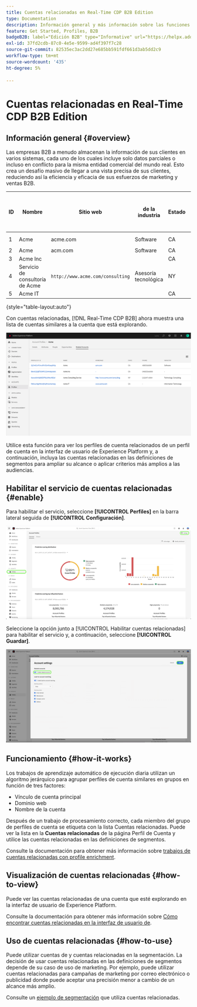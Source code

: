 ```yaml
---
title: Cuentas relacionadas en Real-Time CDP B2B Edition
type: Documentation
description: Información general y más información sobre las funciones de cuentas relacionadas en Experience Platform Real-Time CDP B2B.
feature: Get Started, Profiles, B2B
badgeB2B: label="Edición B2B" type="Informative" url="https://helpx.adobe.com/legal/product-descriptions/real-time-customer-data-platform-b2b-edition-prime-and-ultimate-packages.html newtab=true"
exl-id: 37fd2cdb-87c0-4e5e-9599-ad4f397f7c28
source-git-commit: 82535ec3ac2dd27e685bb591fdf661d3ab5dd2c9
workflow-type: tm+mt
source-wordcount: '435'
ht-degree: 5%

---
```


# Cuentas relacionadas en Real-Time CDP B2B Edition

## Información general {#overview}

Las empresas B2B a menudo almacenan la información de sus clientes en varios sistemas, cada uno de los cuales incluye solo datos parciales o incluso en conflicto para la misma entidad comercial del mundo real. Esto crea un desafío masivo de llegar a una vista precisa de sus clientes, reduciendo así la eficiencia y eficacia de sus esfuerzos de marketing y ventas B2B.

| ID | Nombre | Sitio web | de la industria | Estado | Teléfono | Tiene una oportunidad abierta con un importe > `$1 million` |
|---|---|---|---|---|---|---|
| 1 | Acme | acme.com | Software | CA | (408) 536-6000 |   |
| 2 | Acme | acm.com | Software | CA | 4085366000 | x |
| 3 | Acme Inc |   |   | CA | (408)5366000 |   |
| 4 | Servicio de consultoría de Acme | `http://www.acme.com/consulting` | Asesoría tecnológica | NY | (212)471-0904 | x |
| 5 | Acme IT |   |   | CA |   |   |

{style="table-layout:auto"}

Con cuentas relacionadas, [!DNL Real-Time CDP B2B] ahora muestra una lista de cuentas similares a la cuenta que está explorando.

![Pantalla que muestra las cuentas relacionadas en la IU de Experience Platform.](/help/rtcdp/b2b-ai-ml-services/assets/related-accounts-in-ui.png)

Utilice esta función para ver los perfiles de cuenta relacionados de un perfil de cuenta en la interfaz de usuario de Experience Platform y, a continuación, incluya las cuentas relacionadas en las definiciones de segmentos para ampliar su alcance o aplicar criterios más amplios a las audiencias.

## Habilitar el servicio de cuentas relacionadas {#enable}

Para habilitar el servicio, seleccione **[!UICONTROL Perfiles]** en la barra lateral seguida de **[!UICONTROL Configuración]**.

![IU del Experience Platform que resalta perfiles y configuraciones.](../assets/../b2b-ai-ml-services/assets/related-account-settings.png)

Seleccione la opción junto a [!UICONTROL Habilitar cuentas relacionadas] para habilitar el servicio y, a continuación, seleccione **[!UICONTROL Guardar]**.

![Pantalla de configuración de la cuenta que resalta la opción y guarda.](../assets/../b2b-ai-ml-services/assets/related-account-toggle.png)

## Funcionamiento {#how-it-works}

Los trabajos de aprendizaje automático de ejecución diaria utilizan un algoritmo jerárquico para agrupar perfiles de cuenta similares en grupos en función de tres factores:

* Vínculo de cuenta principal
* Dominio web
* Nombre de la cuenta

Después de un trabajo de procesamiento correcto, cada miembro del grupo de perfiles de cuenta se etiqueta con la lista Cuentas relacionadas. Puede ver la lista en la **Cuentas relacionadas** de la página Perfil de Cuenta y utilice las cuentas relacionadas en las definiciones de segmentos.

Consulte la documentación para obtener más información sobre [trabajos de cuentas relacionadas con profile enrichment](/help/dataflows/ui/b2b/monitor-profile-enrichment.md).

## Visualización de cuentas relacionadas {#how-to-view}

Puede ver las cuentas relacionadas de una cuenta que esté explorando en la interfaz de usuario de Experience Platform.

Consulte la documentación para obtener más información sobre [Cómo encontrar cuentas relacionadas en la interfaz de usuario de](/help/rtcdp/accounts/account-profile-ui-guide.md#related-accounts-tab).

## Uso de cuentas relacionadas {#how-to-use}

Puede utilizar cuentas de y cuentas relacionadas en la segmentación. La decisión de usar cuentas relacionadas en las definiciones de segmentos depende de su caso de uso de marketing. Por ejemplo, puede utilizar cuentas relacionadas para campañas de marketing por correo electrónico o publicidad donde puede aceptar una precisión menor a cambio de un alcance más amplio.

Consulte un [ejemplo de segmentación](/help/rtcdp/segmentation/b2b.md#related-accounts) que utiliza cuentas relacionadas.
